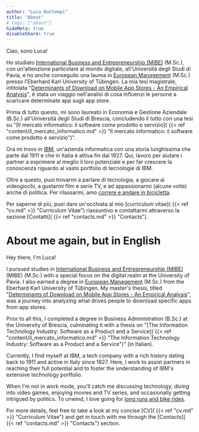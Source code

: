 ```yaml
---
author: "Luca Bontempi"
title: "About"
# tags: ["about"]
hideMeta: true
disableShare: true
---
```

Ciao, sono Luca!

Ho studiato [International Business and Entrepreneurship (MIBE)](https://mibe.cdl.unipv.it/en) (M.Sc.), con un'attenzione particolare al mondo digitale, all'Università degli Studi di Pavia, e ho anche conseguito una laurea in [European Management](https://uni-tuebingen.de/en/fakultaeten/wirtschafts-und-sozialwissenschaftliche-fakultaet/faecher/fachbereich-wirtschaftswissenschaft/wirtschaftswissenschaft/studium/studiengaenge/master/msc-european-management/) (M.Sc.) presso l'Eberhard Karl University of Tübingen. La mia tesi magistrale, intitolata "[Determinants of Download on Mobile App Stores - An Empirical Analysis](https://lucabontempi.com/blog/determinants_of_download_on_mobile_app_stores/ "Determinants of Download on Mobile App Stores - An Empirical Analysis")", è stata un viaggio nell'analisi di cosa influenzi le persone a scaricare determinate app sugli app store.

Prima di tutto questo, mi sono laureato in Economia e Gestione Aziendale (B.Sc.) all'Università degli Studi di Brescia, concludendo il tutto con una tesi su "[Il mercato informatico: il software come prodotto e servizio]( {{< ref "content/il_mercato_informatico.md" >}} "Il mercato informatico: il software come prodotto e servizio")".

Ora mi trovo in [IBM](https://www.ibm.com/it-it "IBM Italia"), un'azienda informatica con una storia lunghissima che parte dal 1911 e che in Italia è attiva fin dal 1927. Qui, lavoro per aiutare i partner a esprimere al meglio il loro potenziale e per far crescere la conoscenza riguardo al vasto portfolio di tecnologie di IBM.

Oltre a questo, puoi trovarmi a parlare di tecnologia, a giocare ai videogiochi, a gustarmi film e serie TV, e ad appassionarmi (alcune volte) anche di politica. Per rilassarmi, amo [correre e andare in bicicletta](https://www.strava.com/athletes/4403103 "Strava").

Per saperne di più, puoi dare un'occhiata al mio [curriculum vitae]( {{< ref "cv.md" >}} "Curriculum Vitae") riassuntivo e contattarmi attraverso la sezione [Contatti]( {{< ref "contacts.md" >}} "Contacts").

# About me again, but in English

Hey there, I'm Luca!

I pursued studies in [International Business and Entrepreneurship (MIBE)](https://mibe.cdl.unipv.it/en) (MIBE) (M.Sc.) with a special focus on the digital realm at the University of Pavia. I also earned a degree in [European Management](https://uni-tuebingen.de/en/fakultaeten/wirtschafts-und-sozialwissenschaftliche-fakultaet/faecher/fachbereich-wirtschaftswissenschaft/wirtschaftswissenschaft/studium/studiengaenge/master/msc-european-management/) (M.Sc.) from the Eberhard Karl University of Tübingen. My master's thesis, titled "[Determinants of Download on Mobile App Stores - An Empirical Analysis](https://lucabontempi.com/blog/determinants_of_download_on_mobile_app_stores/ "Determinants of Download on Mobile App Stores - An Empirical Analysis")", was a journey into analyzing what drives people to download specific apps from app stores.

Prior to all this, I completed a degree in Business Administration (B.Sc.) at the University of Brescia, culminating it with a thesis on "[The Information Technology Industry: Software as a Product and a Service]( {{< ref "content/il_mercato_informatico.md" >}} "The Information Technology Industry: Software as a Product and a Service")" (in Italian).

Currently, I find myself at IBM, a tech company with a rich history dating back to 1911 and active in Italy since 1927. Here, I work to assist partners in reaching their full potential and to foster the understanding of IBM's extensive technology portfolio.

When I'm not in work mode, you'll catch me discussing technology, diving into video games, enjoying movies and TV series, and occasionally getting intrigued by politics. To unwind, I love going for [long runs and bike rides](https://www.strava.com/athletes/4403103 "Strava").

For more details, feel free to take a look at my concise [CV]( {{< ref "cv.md" >}} "Curriculum Vitae") and get in touch with me through the [Contacts]( {{< ref "contacts.md" >}} "Contacts") section.